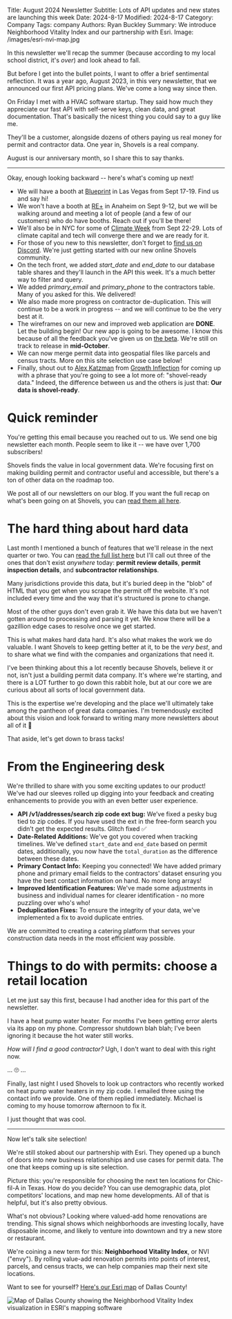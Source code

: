 Title: August 2024 Newsletter
Subtitle: Lots of API updates and new states are launching this week
Date: 2024-8-17
Modified: 2024-8-17
Category: Company
Tags: company
Authors: Ryan Buckley
Summary: We introduce Neighborhood Vitality Index and our partnership with Esri.
Image: /images/esri-nvi-map.jpg


In this newsletter we'll recap the summer (because according to my local school district, it's  *over*) and look ahead to fall.

But before I get into the bullet points, I want to offer a brief sentimental reflection. It was a year ago, August 2023, in this very newsletter, that we announced our first API pricing plans. We've come a long way since then.

On Friday I met with a HVAC software startup. They said how much they appreciate our fast API with self-serve keys, clean data, and great documentation. That's basically the nicest thing you could say to a guy like me.

They'll be a customer, alongside dozens of others paying us real money for permit and contractor data. One year in, Shovels is a real company.

August is our anniversary month, so I share this to say thanks.

----------------------------------------------------------------

Okay, enough looking backward -- here's what's coming up next!

- We will have a booth at [Blueprint](https://blueprintvegas.com/) in Las Vegas from Sept 17-19. Find us and say hi!
- We won't have a booth at [RE+](https://www.re-plus.com/) in Anaheim on Sept 9-12, but we will be walking around and meeting a lot of people (and a few of our customers) who do have booths. Reach out if you'll be there!
- We'll also be in NYC for some of [Climate Week](https://www.climateweeknyc.org/) from Sept 22-29. Lots of climate capital and tech will converge there and we are ready for it.
- For those of you new to this newsletter, don't forget to [find us on Discord](https://discord.gg/Nypja3cKDx). We're just getting started with our new online Shovels community.
- On the tech front, we added *start_date* and *end_date* to our database table shares and they'll launch in the API this week. It's a much better way to filter and query.
- We added *primary_email* and *primary_phone* to the contractors table. Many of you asked for this. We delivered!
- We also made more progress on contractor de-duplication. This will continue to be a work in progress -- and we will continue to be the very best at it.
- The wireframes on our new and improved web application are **DONE**. Let the building begin! Our new app is going to be awesome. I know this because of all the feedback you've given us on [the beta](https://app.shovels.ai/). We're still on track to release in **mid-October**.
- We can now merge permit data into geospatial files like parcels and census tracts. More on this site selection use case below!
- Finally, shout out to [Alex Katzman](https://www.linkedin.com/in/alexkatzman/) from [Growth Inflection](https://growthinflection.com/) for coming up with a phrase that you're going to see a lot more of: "shovel-ready data." Indeed, the difference between us and the others is just that: **Our data is shovel-ready**.

# Quick reminder

You're getting this email because you reached out to us. We send one big newsletter each month. People seem to like it -- we have over 1,700 subscribers!

Shovels finds the value in local government data. We're focusing first on making building permit and contractor useful and accessible, but there's a ton of other data on the roadmap too.

We post all of our newsletters on our blog. If you want the full recap on what's been going on at Shovels, you can  [read them all here](https://www.shovels.ai/blog/?category=Company).

# The hard thing about hard data

Last month I mentioned a bunch of features that we'll release in the next quarter or two. You can  [read the full list here](https://www.shovels.ai/blog/july-2024-newsletter/)  but I'll call out three of the ones that don't exist  *anywhere* today:  **permit review details**,  **permit inspection details**, and  **subcontractor relationships**.

Many jurisdictions provide this data, but it's buried deep in the "blob" of HTML that you get when you scrape the permit off the website. It's not included every time and the way that it's structured is prone to change.

Most of the other guys don't even grab it. We have this data but we haven't gotten around to processing and parsing it yet. We know there will be a gazillion edge cases to resolve once we get started.

This is what makes hard data hard. It's also what makes the work we do valuable. I want Shovels to keep getting better at it, to be the  *very best*, and to share what we find with the companies and organizations that need it.

I've been thinking about this a lot recently because Shovels, believe it or not, isn't just a building permit data company. It's where we're starting, and there is a LOT further to go down this rabbit hole, but at our core we are curious about all sorts of local government data.

This is the expertise we're developing and the place we'll ultimately take among the pantheon of great data companies. I'm tremendously excited about this vision and look forward to writing many more newsletters about all of it 😬

That aside, let's get down to brass tacks!

# From the Engineering desk

We're thrilled to share with you some exciting updates to our product! We've had our sleeves rolled up digging into your feedback and creating enhancements to provide you with an even better user experience.

- **API /v1/addresses/search zip code ext bug:** We’ve fixed a pesky bug tied to zip codes. If you have used the ext in the free-form search you didn’t get the expected results. Glitch fixed ✅
- **Date-Related Additions:** We've got you covered when tracking timelines. We've defined `start_date` and `end_date` based on permit dates, additionally, you now have the `total_duration` as the difference between these dates.
- **Primary Contact Info:** Keeping you connected! We have added primary phone and primary email fields to the contractors' dataset ensuring you have the best contact information on hand. No more long arrays!
- **Improved Identification Features:** We've made some adjustments in business and individual names for clearer identification - no more puzzling over who's who!
- **Deduplication Fixes:** To ensure the integrity of your data, we've implemented a fix to avoid duplicate entries.

We are committed to creating a catering platform that serves your construction data needs in the most efficient way possible.

# Things to do with permits: choose a retail location

Let me just say this first, because I had another idea for this part of the newsletter.

I have a heat pump water heater. For months I've been getting error alerts via its app on my phone. Compressor shutdown blah blah; I've been ignoring it because the hot water still works.

*How will I find a good contractor?*  Ugh, I don't want to deal with this right now.

... 🙄 ...

Finally, last night I used Shovels to look up contractors who recently worked on heat pump water heaters in my zip code. I emailed three using the contact info we provide. One of them replied immediately. Michael is coming to my house tomorrow afternoon to fix it.

I just thought that was cool.

----------------------------------------------------------------

Now let's talk site selection!

We're still stoked about our partnership with Esri. They opened up a bunch of doors into new business relationships and use cases for permit data. The one that keeps coming up is site selection.

Picture this: you're responsible for choosing the next ten locations for Chic-fil-A in Texas. How do you decide? You can use demographic data, plot competitors' locations, and map new home developments. All of that is helpful, but it's also pretty obvious.

What's not obvious? Looking where valued-add home renovations are trending. This signal shows which neighborhoods are investing locally, have disposable income, and likely to venture into downtown and try a new store or restaurant.

We're coining a new term for this:  **Neighborhood Vitality Index**, or NVI ("envy"). By rolling value-add renovation permits into points of interest, parcels, and census tracts, we can help companies map their next site locations.

Want to see for yourself?  [Here's our Esri map](https://shovels.maps.arcgis.com/home/item.html?id=bcaed6407a4c47449ccc0769d9543c17)  of Dallas County!

![Map of Dallas County showing the Neighborhood Vitality Index visualization in ESRI's mapping software]({static}/images/esri-nvi-map.jpg)